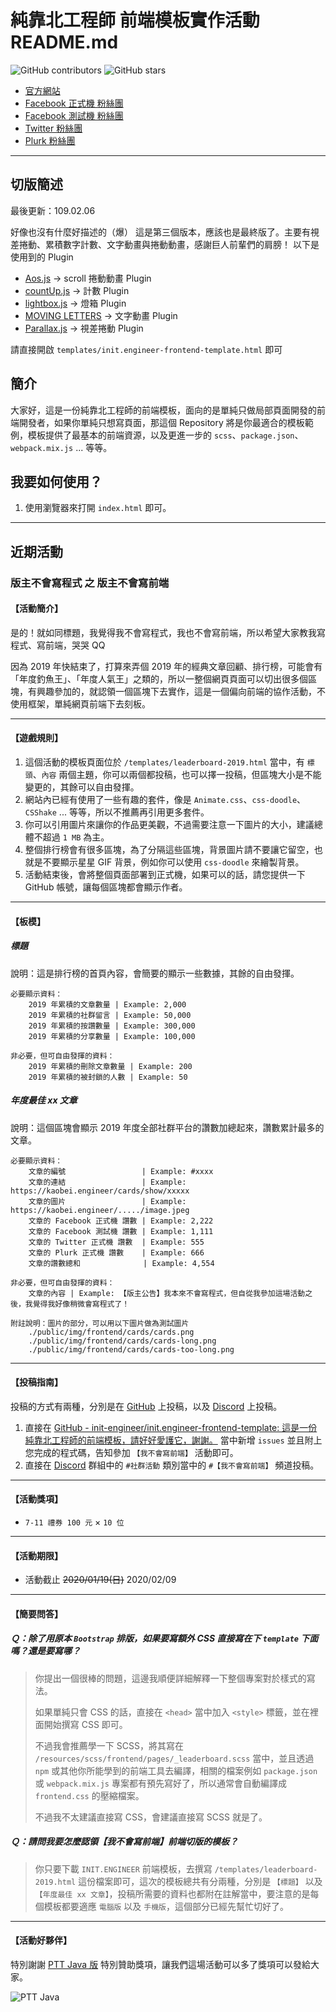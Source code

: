 # 純靠北工程師 前端模板實作活動 README.md

![GitHub contributors](https://img.shields.io/github/contributors/init-engineer/init.engineer-frontend-template.svg)
![GitHub stars](https://img.shields.io/github/stars/init-engineer/init.engineer-frontend-template.svg?style=social)

- [官方網站](https://kaobei.engineer)
- [Facebook 正式機 粉絲團](https://www.facebook.com/init.kobeengineer)
- [Facebook 測試機 粉絲團](https://www.facebook.com/kaobei.engineer)
- [Twitter 粉絲團](https://twitter.com/kaobei_engineer)
- [Plurk 粉絲團](https://www.plurk.com/kaobei_engineer)
---
## 切版簡述
  
 最後更新：109.02.06 
  
 好像也沒有什麼好描述的（爆） 
 這是第三個版本，應該也是最終版了。主要有視差捲動、累積數字計數、文字動畫與捲動動畫，感謝巨人前輩們的肩膀！
 以下是使用到的 Plugin
 - [Aos.js](https://github.com/michalsnik/aos) → scroll 捲動動畫 Plugin
 - [countUp.js](https://github.com/inorganik/countUp.js) → 計數 Plugin
 - [lightbox.js](https://lokeshdhakar.com/projects/lightbox2/) → 燈箱 Plugin
 - [MOVING LETTERS](https://tobiasahlin.com/moving-letters/) → 文字動畫 Plugin
 - [Parallax.js](https://github.com/pixelcog/parallax.js) → 視差捲動 Plugin　
 
 請直接開啟 `templates/init.engineer-frontend-template.html` 即可


## 簡介

大家好，這是一份純靠北工程師的前端模板，面向的是單純只做局部頁面開發的前端開發者，如果你單純只想寫頁面，那這個 Repository 將是你最適合的模板範例，模板提供了最基本的前端資源，以及更進一步的 `scss`、`package.json`、`webpack.mix.js` ... 等等。

## 我要如何使用？

1. 使用瀏覽器來打開 `index.html` 即可。

---
## 近期活動

### 版主不會寫程式 之 版主不會寫前端

#### 【活動簡介】
是的！就如同標題，我覺得我不會寫程式，我也不會寫前端，所以希望大家教我寫程式、寫前端，哭哭 QQ

因為 2019 年快結束了，打算來弄個 2019 年的經典文章回顧、排行榜，可能會有「年度釣魚王」、「年度人氣王」之類的，所以一整個網頁頁面可以切出很多個區塊，有興趣參加的，就認領一個區塊下去實作，這是一個偏向前端的協作活動，不使用框架，單純網頁前端下去刻板。


---
#### 【遊戲規則】
1. 這個活動的模板頁面位於 `/templates/leaderboard-2019.html` 當中，有 `標頭`、`內容` 兩個主題，你可以兩個都投稿，也可以擇一投稿，但區塊大小是不能變更的，其餘可以自由發揮。
2. 網站內已經有使用了一些有趣的套件，像是 `Animate.css`、`css-doodle`、`CSShake` ... 等等，所以不推薦再引用更多套件。
3. 你可以引用圖片來讓你的作品更美觀，不過需要注意一下圖片的大小，建議總體不超過 `1 MB` 為主。
4. 整個排行榜會有很多區塊，為了分隔這些區塊，背景圖片請不要讓它留空，也就是不要顯示星星 GIF 背景，例如你可以使用 `css-doodle` 來繪製背景。
5. 活動結束後，會將整個頁面部署到正式機，如果可以的話，請您提供一下 GitHub 帳號，讓每個區塊都會顯示作者。


---
#### 【板模】
##### 標題
說明：這是排行榜的首頁內容，會簡要的顯示一些數據，其餘的自由發揮。
```
必要顯示資料：
	2019 年累積的文章數量 | Example: 2,000
	2019 年累積的社群留言 | Example: 50,000
	2019 年累積的按讚數量 | Example: 300,000
	2019 年累積的分享數量 | Example: 100,000

非必要，但可自由發揮的資料：
	2019 年累積的刪除文章數量 | Example: 200
	2019 年累積的被封鎖的人數 | Example: 50
```

##### 年度最佳 xx 文章
說明：這個區塊會顯示 2019 年度全部社群平台的讚數加總起來，讚數累計最多的文章。
```
必要顯示資料：
	文章的編號                 | Example: #xxxx
	文章的連結                 | Example: https://kaobei.engineer/cards/show/xxxxx
	文章的圖片                 | Example: https://kaobei.engineer/...../image.jpeg
	文章的 Facebook 正式機 讚數 | Example: 2,222
	文章的 Facebook 測試機 讚數 | Example: 1,111
	文章的 Twitter 正式機 讚數  | Example: 555
	文章的 Plurk 正式機 讚數    | Example: 666
	文章的讚數總和              | Example: 4,554

非必要，但可自由發揮的資料：
	文章的內容 | Example: 【版主公告】我本來不會寫程式，但自從我參加這場活動之後，我覺得我好像稍微會寫程式了！

附註說明：圖片的部分，可以用以下圖片做為測試圖片
	./public/img/frontend/cards/cards.png
	./public/img/frontend/cards/cards-long.png
	./public/img/frontend/cards/cards-too-long.png
```


---
#### 【投稿指南】
投稿的方式有兩種，分別是在 [GitHub](https://github.com/init-engineer/init.engineer-frontend-template) 上投稿，以及 [Discord](https://discord.gg/TCghDUT) 上投稿。
1. 直接在 [GitHub - init-engineer/init.engineer-frontend-template: 這是一份純靠北工程師的前端模板，請好好愛護它，謝謝。](https://github.com/init-engineer/init.engineer-frontend-template) 當中新增 `issues` 並且附上您完成的程式碼，告知參加 `【我不會寫前端】` 活動即可。
2. 直接在 [Discord](https://discord.gg/TCghDUT) 群組中的 `#社群活動` 類別當中的 `#【我不會寫前端】` 頻道投稿。


---
#### 【活動獎項】
- `7-11 禮券 100 元` × `10 位`


---
#### 【活動期限】
- 活動截止 <del>2020/01/19(日)</del> 2020/02/09

---
#### 【簡要問答】
##### Ｑ：除了用原本 `Bootstrap` 排版，如果要寫額外 CSS 直接寫在下 `template` 下面嗎？還是要寫哪？
> 你提出一個很棒的問題，這邊我順便詳細解釋一下整個專案對於樣式的寫法。
> 
> 如果單純只會 CSS 的話，直接在 `<head>` 當中加入 `<style>` 標籤，並在裡面開始撰寫 CSS 即可。
> 
> 不過我會推薦學一下 SCSS，將其寫在 `/resources/scss/frontend/pages/_leaderboard.scss` 當中，並且透過 `npm` 或其他你所能學到的前端工具去編譯，相關的檔案例如 `package.json` 或 `webpack.mix.js` 專案都有預先寫好了，所以通常會自動編譯成 `frontend.css` 的壓縮檔案。
> 
> 不過我不太建議直接寫 CSS，會建議直接寫 SCSS 就是了。

##### Ｑ：請問我要怎麼認領【我不會寫前端】前端切版的模板？
> 你只要下載 `INIT.ENGINEER` 前端模板，去撰寫 `/templates/leaderboard-2019.html` 這份檔案即可，這次的模板總共有分兩種，分別是 `【標題】` 以及 `【年度最佳 xx 文章】`，投稿所需要的資料也都附在註解當中，要注意的是每個模板都要適應 `電腦版` 以及 `手機版`，這個部分已經先幫忙切好了。


---
#### 【活動好夥伴】
特別謝謝 [PTT Java 版](https://www.ptt.cc/bbs/java/index.html) 特別贊助獎項，讓我們這場活動可以多了獎項可以發給大家。

![PTT Java](https://i.imgur.com/TXRVNnp.png)
